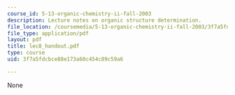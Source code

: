 ```yaml
---
course_id: 5-13-organic-chemistry-ii-fall-2003
description: Lecture notes on organic structure determination.
file_location: /coursemedia/5-13-organic-chemistry-ii-fall-2003/3f7a5fdcbce88e173a60c454c89c59a6_lec8_handout.pdf
file_type: application/pdf
layout: pdf
title: lec8_handout.pdf
type: course
uid: 3f7a5fdcbce88e173a60c454c89c59a6

---
```

None